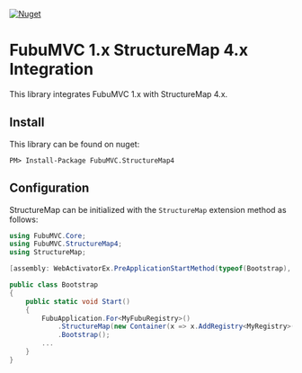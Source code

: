 [![Nuget](http://img.shields.io/nuget/v/FubuMVC.StructureMap4.svg?style=flat)](http://www.nuget.org/packages/FubuMVC.StructureMap4/)

FubuMVC 1.x StructureMap 4.x Integration
=============

This library integrates FubuMVC 1.x with StructureMap 4.x.

Install
------------

This library can be found on nuget:

    PM> Install-Package FubuMVC.StructureMap4

Configuration
------------

StructureMap can be initialized with the `StructureMap` extension method as follows:

```csharpusing FubuMVC.Core;using FubuMVC.StructureMap4;using StructureMap;[assembly: WebActivatorEx.PreApplicationStartMethod(typeof(Bootstrap), nameof(Bootstrap.Start))]public class Bootstrap{    public static void Start()    {        FubuApplication.For<MyFubuRegistry>()            .StructureMap(new Container(x => x.AddRegistry<MyRegistry>()))            .Bootstrap();        ...    }}
```